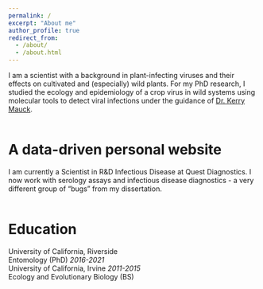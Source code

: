 ```yaml
---
permalink: /
excerpt: "About me"
author_profile: true
redirect_from: 
  - /about/
  - /about.html
---
```


I am a scientist with a background in plant-infecting viruses and their effects on cultivated and (especially) wild plants. For my PhD research, I studied the ecology and epidemiology of a crop virus in wild systems using molecular tools to detect viral infections under the guidance of 
<a href="https://maucklab.ucr.edu/lab-members/dr-kerry-mauck/">Dr. Kerry Mauck</a>. <br><br>

A data-driven personal website
======
I am currently a Scientist in R&D Infectious Disease at Quest Diagnostics. I now work with serology assays and infectious disease diagnostics - a very different group of “bugs” from my dissertation. <br><br>

Education
======
University of California, Riverside  <br>
Entomology (PhD) *2016-2021* <br>
University of California, Irvine *2011-2015*<br>
Ecology and Evolutionary Biology (BS)<br>

